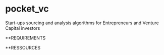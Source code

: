 # pocket_vc
Start-ups sourcing and analysis algorithms for Entrepreneurs and Venture Capital investors

**REQUIREMENTS

**RESSOURCES 

